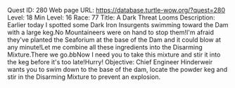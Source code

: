 Quest ID: 280
Web page URL: https://database.turtle-wow.org/?quest=280
Level: 18
Min Level: 16
Race: 77
Title: A Dark Threat Looms
Description: Earlier today I spotted some Dark Iron Insurgents swimming toward the Dam with a large keg.No Mountaineers were on hand to stop them!I'm afraid they've planted the Seaforium at the base of the Dam and it could blow at any minute!Let me combine all these ingredients into the Disarming Mixture.There we go.$b$bNow I need you to take this mixture and stir it into the keg before it's too late!Hurry!
Objective: Chief Engineer Hinderweir wants you to swim down to the base of the dam, locate the powder keg and stir in the Disarming Mixture to prevent an explosion.
